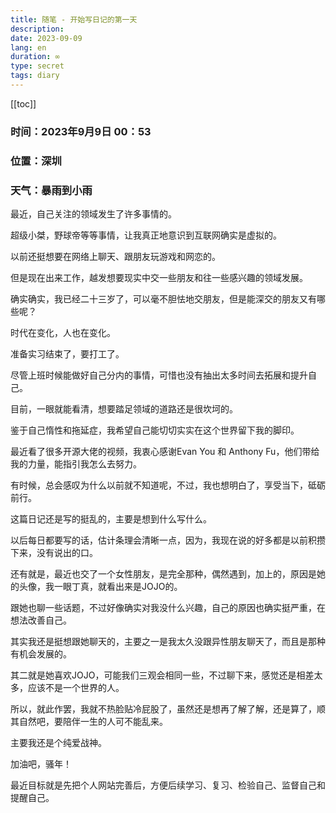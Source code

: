 ```yaml
---
title: 随笔 - 开始写日记的第一天
description: 
date: 2023-09-09
lang: en
duration: ∞
type: secret
tags: diary
---
```

[[toc]]

### 时间：2023年9月9日 00：53

### 位置：深圳

### 天气：暴雨到小雨

最近，自己关注的领域发生了许多事情的。

超级小桀，野球帝等等事情，让我真正地意识到互联网确实是虚拟的。

以前还挺想要在网络上聊天、跟朋友玩游戏和网恋的。

但是现在出来工作，越发想要现实中交一些朋友和往一些感兴趣的领域发展。

确实确实，我已经二十三岁了，可以毫不胆怯地交朋友，但是能深交的朋友又有哪些呢？

时代在变化，人也在变化。

准备实习结束了，要打工了。

尽管上班时候能做好自己分内的事情，可惜也没有抽出太多时间去拓展和提升自己。

目前，一眼就能看清，想要踏足领域的道路还是很坎坷的。

鉴于自己惰性和拖延症，我希望自己能切切实实在这个世界留下我的脚印。

最近看了很多开源大佬的视频，我衷心感谢Evan You 和 Anthony Fu，他们带给我的力量，能指引我怎么去努力。

有时候，总会感叹为什么以前就不知道呢，不过，我也想明白了，享受当下，砥砺前行。

这篇日记还是写的挺乱的，主要是想到什么写什么。

以后每日都要写的话，估计条理会清晰一点，因为，我现在说的好多都是以前积攒下来，没有说出的口。

还有就是，最近也交了一个女性朋友，是完全那种，偶然遇到，加上的，原因是她的头像，我一眼丁真，就看出来是JOJO的。

跟她也聊一些话题，不过好像确实对我没什么兴趣，自己的原因也确实挺严重，在想法改善自己。

其实我还是挺想跟她聊天的，主要之一是我太久没跟异性朋友聊天了，而且是那种有机会发展的。

其二就是她喜欢JOJO，可能我们三观会相同一些，不过聊下来，感觉还是相差太多，应该不是一个世界的人。

所以，就此作罢，我就不热脸贴冷屁股了，虽然还是想再了解了解，还是算了，顺其自然吧，要陪伴一生的人可不能乱来。

主要我还是个纯爱战神。

加油吧，骚年！

最近目标就是先把个人网站完善后，方便后续学习、复习、检验自己、监督自己和提醒自己。

